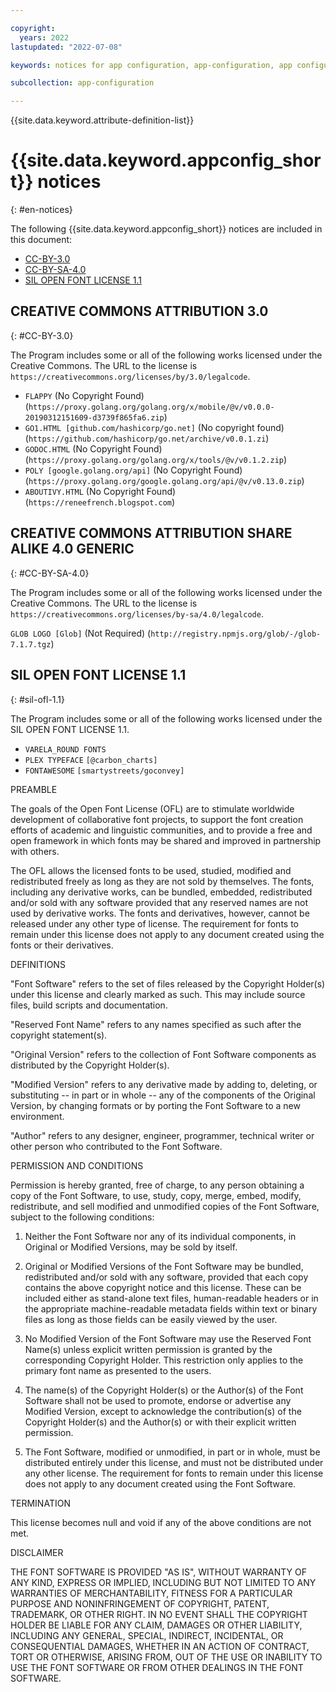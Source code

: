 ```yaml
---

copyright:
  years: 2022
lastupdated: "2022-07-08"

keywords: notices for app configuration, app-configuration, app configuration, creative commons, notices, attributions, license

subcollection: app-configuration

---
```


{{site.data.keyword.attribute-definition-list}}

# {{site.data.keyword.appconfig_short}} notices
{: #en-notices}

The following {{site.data.keyword.appconfig_short}} notices are included in this document:

- [CC-BY-3.0](#CC-BY-3.0)
- [CC-BY-SA-4.0](#CC-BY-SA-4.0)
- [SIL OPEN FONT LICENSE 1.1](#sil-ofl-1.1)

## CREATIVE COMMONS ATTRIBUTION 3.0
{: #CC-BY-3.0}

The Program includes some or all of the following works licensed under the Creative Commons.
The URL to the license is `https://creativecommons.org/licenses/by/3.0/legalcode`.

- `FLAPPY` (No Copyright Found) (`https://proxy.golang.org/golang.org/x/mobile/@v/v0.0.0-20190312151609-d3739f865fa6.zip`)
- `GO1.HTML [github.com/hashicorp/go.net]` (No copyright found) (`https://github.com/hashicorp/go.net/archive/v0.0.1.zi`)
- `GODOC.HTML` (No Copyright Found) (`https://proxy.golang.org/golang.org/x/tools/@v/v0.1.2.zip`)
- `POLY [google.golang.org/api]` (No Copyright Found) (`https://proxy.golang.org/google.golang.org/api/@v/v0.13.0.zip`)
- `ABOUTIVY.HTML` (No Copyright Found) (`https://reneefrench.blogspot.com`)

## CREATIVE COMMONS ATTRIBUTION SHARE ALIKE 4.0 GENERIC
{: #CC-BY-SA-4.0}

The Program includes some or all of the following works licensed under the Creative Commons.
The URL to the license is `https://creativecommons.org/licenses/by-sa/4.0/legalcode`.

`GLOB LOGO [Glob]` (Not Required) (`http://registry.npmjs.org/glob/-/glob-7.1.7.tgz`)

## SIL OPEN FONT LICENSE 1.1
{: #sil-ofl-1.1}

The Program includes some or all of the following works licensed under the SIL OPEN FONT LICENSE 1.1.

- `VARELA_ROUND FONTS`
- `PLEX TYPEFACE` `[@carbon_charts]`
- `FONTAWESOME` `[smartystreets/goconvey]`

PREAMBLE

The goals of the Open Font License (OFL) are to stimulate worldwide development of collaborative font projects, to support the font creation efforts of academic and linguistic communities, and to provide a free and open framework in which fonts may be shared and improved in partnership with others.

The OFL allows the licensed fonts to be used, studied, modified and redistributed freely as long as they are not sold by themselves. The fonts, including any derivative works, can be bundled, embedded, redistributed and/or sold with any software provided that any reserved names are not used by derivative works. The fonts and derivatives, however, cannot be released under any other type of license. The requirement for fonts to remain under this license does not apply to any document created using the fonts or their derivatives.

DEFINITIONS

"Font Software" refers to the set of files released by the Copyright Holder(s) under this license and clearly marked as such. This may include source files, build scripts and documentation.

"Reserved Font Name" refers to any names specified as such after the copyright statement(s).

"Original Version" refers to the collection of Font Software components as distributed by the Copyright Holder(s).

"Modified Version" refers to any derivative made by adding to, deleting, or substituting -- in part or in whole -- any of the components of the Original Version, by changing formats or by porting the Font Software to a new environment.

"Author" refers to any designer, engineer, programmer, technical writer or other person who contributed to the Font Software.

PERMISSION AND CONDITIONS

Permission is hereby granted, free of charge, to any person obtaining a copy of the Font Software, to use, study, copy, merge, embed, modify, redistribute, and sell modified and unmodified copies of the Font Software, subject to the following conditions:

1) Neither the Font Software nor any of its individual components, in Original or Modified Versions, may be sold by itself.

2) Original or Modified Versions of the Font Software may be bundled, redistributed and/or sold with any software, provided that each copy contains the above copyright notice and this license. These can be included either as stand-alone text files, human-readable headers or in the appropriate machine-readable metadata fields within text or binary files as long as those fields can be easily viewed by the user.

3) No Modified Version of the Font Software may use the Reserved Font Name(s) unless explicit written permission is granted by the corresponding Copyright Holder. This restriction only applies to the primary font name as presented to the users.

4) The name(s) of the Copyright Holder(s) or the Author(s) of the Font Software shall not be used to promote, endorse or advertise any Modified Version, except to acknowledge the contribution(s) of the
Copyright Holder(s) and the Author(s) or with their explicit written permission.

5) The Font Software, modified or unmodified, in part or in whole, must be distributed entirely under this license, and must not be distributed under any other license. The requirement for fonts to remain under this license does not apply to any document created using the Font Software.

TERMINATION

This license becomes null and void if any of the above conditions are not met.

DISCLAIMER

THE FONT SOFTWARE IS PROVIDED "AS IS", WITHOUT WARRANTY OF ANY KIND, EXPRESS OR IMPLIED, INCLUDING BUT NOT LIMITED TO ANY WARRANTIES OF MERCHANTABILITY, FITNESS FOR A PARTICULAR PURPOSE AND NONINFRINGEMENT OF COPYRIGHT, PATENT, TRADEMARK, OR OTHER RIGHT. IN NO EVENT SHALL THE COPYRIGHT HOLDER BE LIABLE FOR ANY CLAIM, DAMAGES OR OTHER LIABILITY, INCLUDING ANY GENERAL, SPECIAL, INDIRECT, INCIDENTAL, OR CONSEQUENTIAL DAMAGES, WHETHER IN AN ACTION OF CONTRACT, TORT OR OTHERWISE, ARISING FROM, OUT OF THE USE OR INABILITY TO USE THE FONT SOFTWARE OR FROM OTHER DEALINGS IN THE FONT SOFTWARE.
